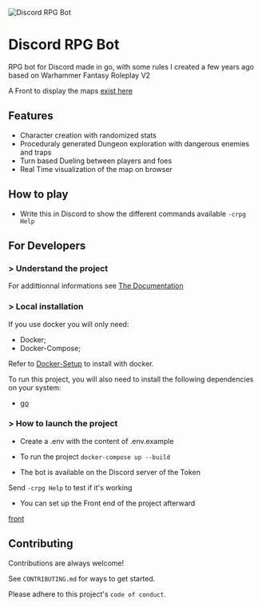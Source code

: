 ![Discord RPG Bot](https://media.giphy.com/media/2h4ObuHvaYnOaHYmnM/giphy.gif)

# Discord RPG Bot

RPG bot for Discord made in go, with some rules I created a few years ago based on Warhammer Fantasy Roleplay V2

A Front to display the maps [exist here](https://github.com/HETIC-MT-P2021/PROJECT_FINAL_GROUP02_FRONT)

## Features

- Character creation with randomized stats
- Proceduraly generated Dungeon exploration with dangerous enemies and traps
- Turn based Dueling between players and foes
- Real Time visualization of the map on browser

## How to play

- Write this in Discord to show the different commands available
  `-crpg Help`

## For Developers

### > Understand the project

For addittionnal informations see [The Documentation](https://drive.google.com/drive/folders/1EmS7LJcMxZhxdygZKR0iP2USDl01H7QP?usp=sharing)

### > Local installation

If you use docker you will only need:

- Docker;
- Docker-Compose;

Refer to [Docker-Setup](#docker-setup) to install with docker.

To run this project, you will also need to install the following dependencies on your system:

- [go](https://golang.org/doc/install)

### > How to launch the project

- Create a .env with the content of .env.example

- To run the project
  `docker-compose up --build`

- The bot is available on the Discord server of the Token

Send `-crpg Help` to test if it's working

- You can set up the Front end of the project afterward

[front](https://github.com/HETIC-MT-P2021/PROJECT_FINAL_GROUP02_FRONT)

## Contributing

Contributions are always welcome!

See `CONTRIBUTING.md` for ways to get started.

Please adhere to this project's `code of conduct`.

